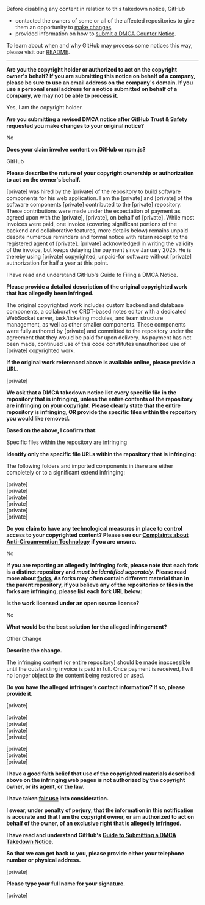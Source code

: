 Before disabling any content in relation to this takedown notice, GitHub
- contacted the owners of some or all of the affected repositories to give them an opportunity to [make changes](https://docs.github.com/en/github/site-policy/dmca-takedown-policy#a-how-does-this-actually-work).
- provided information on how to [submit a DMCA Counter Notice](https://docs.github.com/en/articles/guide-to-submitting-a-dmca-counter-notice).

To learn about when and why GitHub may process some notices this way, please visit our [README](https://github.com/github/dmca/blob/master/README.md#anatomy-of-a-takedown-notice).

---

**Are you the copyright holder or authorized to act on the copyright owner's behalf? If you are submitting this notice on behalf of a company, please be sure to use an email address on the company's domain. If you use a personal email address for a notice submitted on behalf of a company, we may not be able to process it.**

Yes, I am the copyright holder.

**Are you submitting a revised DMCA notice after GitHub Trust & Safety requested you make changes to your original notice?**

No

**Does your claim involve content on GitHub or npm.js?**

GitHub

**Please describe the nature of your copyright ownership or authorization to act on the owner's behalf.**

[private] was hired by the [private] of the repository to build software components for his web application. I am the [private] and [private] of the software components [private] contributed to the [private] repository. These contributions were made under the expectation of payment as agreed upon with the [private], [private], on behalf of [private]. While most invoices were paid, one invoice (covering significant portions of the backend and collaborative features, more details below) remains unpaid despite numerous reminders and formal notice with return receipt to the registered agent of [private]. [private] acknowledged in writing the validity of the invoice, but keeps delaying the payment since January 2025. He is thereby using [private] copyrighted, unpaid-for software without [private] authorization for half a year at this point.

I have read and understand GitHub's Guide to Filing a DMCA Notice.

**Please provide a detailed description of the original copyrighted work that has allegedly been infringed.**

The original copyrighted work includes custom backend and database components, a collaborative CRDT-based notes editor with a dedicated WebSocket server, task/ticketing modules, and team structure management, as well as other smaller components. These components were fully authored by [private] and committed to the repository under the agreement that they would be paid for upon delivery. As payment has not been made, continued use of this code constitutes unauthorized use of [private] copyrighted work.

**If the original work referenced above is available online, please provide a URL.**

[private]  

**We ask that a DMCA takedown notice list every specific file in the repository that is infringing, unless the entire contents of the repository are infringing on your copyright. Please clearly state that the entire repository is infringing, OR provide the specific files within the repository you would like removed.**

**Based on the above, I confirm that:**

Specific files within the repository are infringing

**Identify only the specific file URLs within the repository that is infringing:**

The following folders and imported components in there are either completely or to a significant extend infringing:

[private]  
[private]  
[private]  
[private]  
[private]  
[private]  

**Do you claim to have any technological measures in place to control access to your copyrighted content? Please see our <a href="https://docs.github.com/articles/guide-to-submitting-a-dmca-takedown-notice#complaints-about-anti-circumvention-technology">Complaints about Anti-Circumvention Technology</a> if you are unsure.**

No

**If you are reporting an allegedly infringing fork, please note that each fork is a distinct repository and <i>must be identified separately</i>. Please read more about <a href="https://docs.github.com/articles/dmca-takedown-policy#b-what-about-forks-or-whats-a-fork">forks.</a> As forks may often contain different material than in the parent repository, if you believe any of the repositories or files in the forks are infringing, please list each fork URL below:**

**Is the work licensed under an open source license?**

No

**What would be the best solution for the alleged infringement?**

Other Change

**Describe the change.**

The infringing content (or entire repository) should be made inaccessible until the outstanding invoice is paid in full. Once payment is received, I will no longer object to the content being restored or used.

**Do you have the alleged infringer’s contact information? If so, please provide it.**

[private]

[private]  
[private]  
[private]  
[private]  

[private]  
[private]  
[private]  

**I have a good faith belief that use of the copyrighted materials described above on the infringing web pages is not authorized by the copyright owner, or its agent, or the law.**

**I have taken <a href="https://www.lumendatabase.org/topics/22">fair use</a> into consideration.**

**I swear, under penalty of perjury, that the information in this notification is accurate and that I am the copyright owner, or am authorized to act on behalf of the owner, of an exclusive right that is allegedly infringed.**

**I have read and understand GitHub's <a href="https://docs.github.com/articles/guide-to-submitting-a-dmca-takedown-notice/">Guide to Submitting a DMCA Takedown Notice</a>.**

**So that we can get back to you, please provide either your telephone number or physical address.**

[private]

**Please type your full name for your signature.**

[private]
